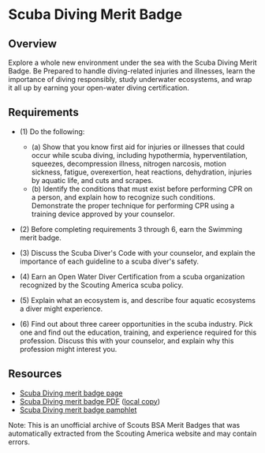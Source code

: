 

# Scuba Diving Merit Badge


## Overview



Explore a whole new environment under the sea with the Scuba Diving Merit Badge. Be Prepared to handle diving-related injuries and illnesses, learn the importance of diving responsibly, study underwater ecosystems, and wrap it all up by earning your open-water diving certification.

## Requirements

* (1) Do the following:
    * (a) Show that you know first aid for injuries or illnesses that could occur while scuba diving, including hypothermia, hyperventilation, squeezes, decompression illness, nitrogen narcosis, motion sickness, fatigue, overexertion, heat reactions, dehydration, injuries by aquatic life, and cuts and scrapes.
    * (b) Identify the conditions that must exist before performing CPR on a person, and explain how to recognize such conditions. Demonstrate the proper technique for performing CPR using a training device approved by your counselor.


* (2) Before completing requirements 3 through 6, earn the Swimming merit badge.
* (3) Discuss the Scuba Diver's Code with your counselor, and explain the importance of each guideline to a scuba diver's safety.
* (4) Earn an Open Water Diver Certification from a scuba organization recognized by the Scouting America scuba policy.
* (5) Explain what an ecosystem is, and describe four aquatic ecosystems a diver might experience.
* (6) Find out about three career opportunities in the scuba industry. Pick one and find out the education, training, and experience required for this profession. Discuss this with your counselor, and explain why this profession might interest you.


## Resources

- [Scuba Diving merit badge page](https://www.scouting.org/merit-badges/scuba-diving/)
- [Scuba Diving merit badge PDF](https://filestore.scouting.org/filestore/Merit_Badge_ReqandRes/Pamphlets/Scuba%20Diving_2024.pdf) ([local copy](files/scuba-diving-merit-badge.pdf))
- [Scuba Diving merit badge pamphlet](https://www.scoutshop.org/scuba-diving-35969.html)

Note: This is an unofficial archive of Scouts BSA Merit Badges that was automatically extracted from the Scouting America website and may contain errors.